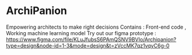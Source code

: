 # ArchiPanion
Empowering architects to make right decisions 
Contains : Front-end code , Working machine learning model
Try out our figma prototype : https://www.figma.com/file/KLuJfubsS6PAmQSNV9BVIo/Archipanion?type=design&node-id=1-3&mode=design&t=zVccMK7qz1vqyC6g-0
